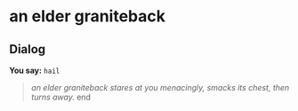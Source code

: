 # an elder graniteback
## Dialog

**You say:** `hail`



>*an elder graniteback stares at you menacingly, smacks its chest, then turns away.*
end